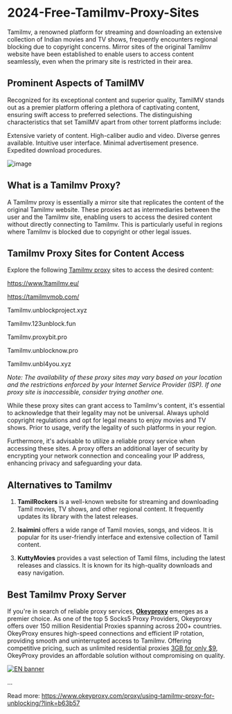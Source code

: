 # 2024-Free-Tamilmv-Proxy-Sites
Tamilmv, a renowned platform for streaming and downloading an extensive collection of Indian movies and TV shows, frequently encounters regional blocking due to copyright concerns. Mirror sites of the original Tamilmv website have been established to enable users to access content seamlessly, even when the primary site is restricted in their area.

## Prominent Aspects of TamilMV

Recognized for its exceptional content and superior quality, TamilMV stands out as a premier platform offering a plethora of captivating content, ensuring swift access to preferred selections. The distinguishing characteristics that set TamilMV apart from other torrent platforms include:

Extensive variety of content.
High-caliber audio and video.
Diverse genres available.
Intuitive user interface.
Minimal advertisement presence.
Expedited download procedures.

![image](https://github.com/okeyproxy2/2024-Free-Tamilmv-Proxy-Sites/assets/155126786/01bda520-6453-4f62-bc49-e1e7587096be)

## What is a Tamilmv Proxy?

A Tamilmv proxy is essentially a mirror site that replicates the content of the original Tamilmv website. These proxies act as intermediaries between the user and the Tamilmv site, enabling users to access the desired content without directly connecting to Tamilmv. This is particularly useful in regions where Tamilmv is blocked due to copyright or other legal issues.

## Tamilmv Proxy Sites for Content Access

Explore the following [Tamilmv proxy](https://www.okeyproxy.com/proxy/using-tamilmv-proxy-for-unblocking/?link=b63b57) sites to access the desired content:

https://www.1tamilmv.eu/

https://tamilmvmob.com/

Tamilmv.unblockproject.xyz

Tamilmv.123unblock.fun

Tamilmv.proxybit.pro

Tamilmv.unblocknow.pro

Tamilmv.unbl4you.xyz

*Note: The availability of these proxy sites may vary based on your location and the restrictions enforced by your Internet Service Provider (ISP). If one proxy site is inaccessible, consider trying another one.*

While these proxy sites can grant access to Tamilmv's content, it's essential to acknowledge that their legality may not be universal. Always uphold copyright regulations and opt for legal means to enjoy movies and TV shows. Prior to usage, verify the legality of such platforms in your region.

Furthermore, it's advisable to utilize a reliable proxy service when accessing these sites. A proxy offers an additional layer of security by encrypting your network connection and concealing your IP address, enhancing privacy and safeguarding your data.

## Alternatives to Tamilmv

1. **TamilRockers** is a well-known website for streaming and downloading Tamil movies, TV shows, and other regional content. It frequently updates its library with the latest releases.

3. **Isaimini** offers a wide range of Tamil movies, songs, and videos. It is popular for its user-friendly interface and extensive collection of Tamil content.

5. **KuttyMovies** provides a vast selection of Tamil films, including the latest releases and classics. It is known for its high-quality downloads and easy navigation.

## Best Tamilmv Proxy Server

If you're in search of reliable proxy services, [**Okeyproxy**](https://okeyproxy.net/?link=b63b57) emerges as a premier choice. As one of the top 5 Socks5 Proxy Providers, Okeyproxy offers over 150 million Residential Proxies spanning across 200+ countries. OkeyProxy ensures high-speed connections and efficient IP rotation, providing smooth and uninterrupted access to Tamilmv. Offering competitive pricing, such as unlimited residential proxies [3GB for only $9](https://www.okeyproxy.com/en/residential-proxies?link=b63b57), OkeyProxy provides an affordable solution without compromising on quality.

[![EN banner](https://github.com/okeyproxy2/2024-Free-Tamilmv-Proxy-Sites/assets/155126786/c99dcbfa-6148-47ab-8253-7e982324b389)](https://www.okeyproxy.com/en/residential-proxies?link=b63b57)

...

Read more: https://www.okeyproxy.com/proxy/using-tamilmv-proxy-for-unblocking/?link=b63b57
